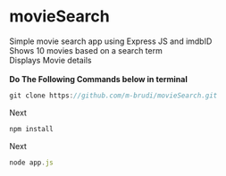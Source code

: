 # movieSearch
Simple movie search app using Express JS and imdbID <br>
Shows 10 movies based on a search term <br>
Displays Movie details
<br><br>
<b>Do The Following Commands below in terminal</b>

```js
git clone https://github.com/m-brudi/movieSearch.git
```

Next
```js
npm install
```

Next
```js
node app.js
```
